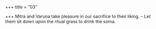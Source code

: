 +++
title = "03"

+++
Mitra and Varuṇa take pleasure in our sacrifice to their liking.
– Let them sit down upon the ritual grass to drink the soma.